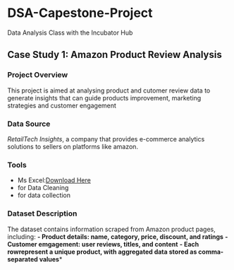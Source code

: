 # DSA-Capestone-Project

Data Analysis Class with the Incubator Hub

## Case Study 1: Amazon Product Review Analysis

### Project Overview
This project is aimed at analysing product and cutomer review data to generate insights that can guide products improvement, marketing strategies and customer engagement

### Data Source
*RetailTech Insights*, a company that provides e-commerce analytics solutions to sellers on platforms like amazon.

### Tools
- Ms Excel:[Download Here](https://www.micrsoft.com)
 - for Data Cleaning
 - for data collection

### Dataset Description

The dataset contains information scraped from Amazon product pages, including:
**- Product details: name, category, price, discount, and ratings**
**- Customer emgagement: user reviews, titles, and content**
**- Each rowrepresent a unique product, with aggregated data stored as comma-separated values***
